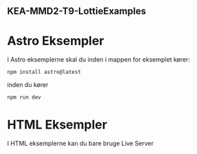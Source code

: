 ## KEA-MMD2-T9-LottieExamples

# Astro Eksempler

I Astro eksemplerne skal du inden i mappen for eksemplet kører:

```
npm install astro@latest
```

inden du kører

```
npm run dev
```

# HTML Eksempler

I HTML eksemplerne kan du bare bruge Live Server
